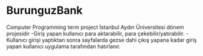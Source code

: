 # BurunguzBank
Computer Programming term project
İstanbul Aydın Üniversitesi dönem projesidir
-Giriş yapan kullanıcı para aktarabilir, para çekebilir/yatırabilir.
-Kullanıcı girişi yaptıktan sonra sayfalarda gezse dahi çıkış yapana kadar giriş yapan kullanıcı uygulama tarafından hatırlanır.

